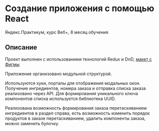 # Создание приложения с помощью React 

Яндекс.Практикум, курс Веб+, 8 месяц обучения

## Описание
Проект выполнен с использованием технологий Redux и DnD, [макет с Фигмы](https://www.figma.com/file/ocw9a6hNGeAejl4F3G9fp8/React-_-%D0%9F%D1%80%D0%BE%D0%B5%D0%BA%D1%82%D0%BD%D1%8B%D0%B5-%D0%B7%D0%B0%D0%B4%D0%B0%D1%87%D0%B8-(3-%D0%BC%D0%B5%D1%81%D1%8F%D1%86%D0%B0)_external_link?node-id=2974%3A2989)


Приложение организовано модульной структурой.

Используются хуки, порталы для отображения модальных окон.
Получение ингредиентов, номера заказа и отправка списка заказа реализовано через API.
Для формирования уникального ключа компонентов списка используется библиотека UUID.

Реализована возможность формирования заказа перетаскиванием ингредиентов в раздел справа, есть возможность изменить порядок продуктов в заказе перетаскиванием, удалить компоненты заказа, можно заменить булочку.
